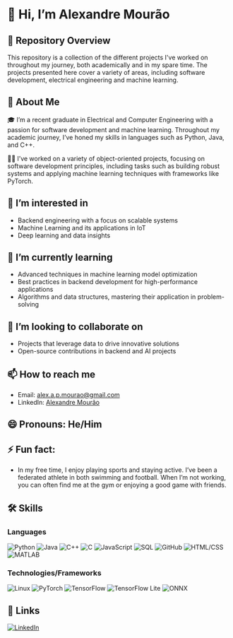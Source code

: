 # 👋 Hi, I’m Alexandre Mourão

## 📂 Repository Overview
This repository is a collection of the different projects I've worked on throughout my journey, both academically and in my spare time. The projects presented here cover a variety of areas, including software development, electrical engineering and machine learning.

## 📝 About Me
🎓 I’m a recent graduate in Electrical and Computer Engineering with a passion for software development and machine learning. Throughout my academic journey, I’ve honed my skills in languages such as Python, Java, and C++.

👨‍💻 I’ve worked on a variety of object-oriented projects, focusing on software development principles, including tasks such as building robust systems and applying machine learning techniques with frameworks like PyTorch.

## 👀 I’m interested in
- Backend engineering with a focus on scalable systems
- Machine Learning and its applications in IoT
- Deep learning and data insights

## 🌱 I’m currently learning
- Advanced techniques in machine learning model optimization
- Best practices in backend development for high-performance applications
- Algorithms and data structures, mastering their application in problem-solving

## 💞️ I’m looking to collaborate on
- Projects that leverage data to drive innovative solutions
- Open-source contributions in backend and AI projects

## 📫 How to reach me
- Email: [alex.a.p.mourao@gmail.com](mailto:alex.a.p.mourao@gmail.com)
- LinkedIn: [Alexandre Mourão](https://www.linkedin.com/in/alexandre-mour%C3%A3o-070708229/)

## 😄 Pronouns: He/Him

## ⚡ Fun fact:
- In my free time, I enjoy playing sports and staying active. I’ve been a federated athlete in both swimming and football. When I’m not working, you can often find me at the gym or enjoying a good game with friends.

## 🛠️ Skills

### Languages
![Python](https://img.shields.io/badge/-Python-3776AB?style=for-the-badge&logo=python&logoColor=white)
![Java](https://img.shields.io/badge/Java-007396?style=for-the-badge&logo=openjdk&logoColor=white)
![C++](https://img.shields.io/badge/-C++-00599C?style=for-the-badge&logo=c%2B%2B&logoColor=white)
![C](https://img.shields.io/badge/-C-A8B9CC?style=for-the-badge&logo=c&logoColor=white)
![JavaScript](https://img.shields.io/badge/-JavaScript-F7DF1E?style=for-the-badge&logo=javascript&logoColor=black)
![SQL](https://img.shields.io/badge/-SQL-4479A1?style=for-the-badge&logo=postgresql&logoColor=white)
![GitHub](https://img.shields.io/badge/-GitHub-181717?style=for-the-badge&logo=github&logoColor=white)
![HTML/CSS](https://img.shields.io/badge/-HTML%2FCSS-E34F26?style=for-the-badge&logo=html5&logoColor=white)
![MATLAB](https://img.shields.io/badge/-MATLAB-0076A8?style=for-the-badge&logo=mathworks&logoColor=white)


### Technologies/Frameworks

![Linux](https://img.shields.io/badge/-Linux-FCC624?style=for-the-badge&logo=linux&logoColor=black)
![PyTorch](https://img.shields.io/badge/-PyTorch-EE4C2C?style=for-the-badge&logo=pytorch&logoColor=white)
![TensorFlow](https://img.shields.io/badge/-TensorFlow-FF6F00?style=for-the-badge&logo=tensorflow&logoColor=white)
![TensorFlow Lite](https://img.shields.io/badge/-TensorFlow%20Lite-FF6F00?style=for-the-badge&logo=tensorflow&logoColor=white)
![ONNX](https://img.shields.io/badge/-ONNX-005CED?style=for-the-badge&logo=onnx&logoColor=white)

## 🔗 Links
[![LinkedIn](https://img.shields.io/badge/-LinkedIn-0077B5?style=for-the-badge&logo=linkedin&logoColor=white)](https://www.linkedin.com/in/alexandre-mourão-070708229/)

